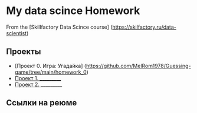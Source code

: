 # My data scince Homework

From the [Skillfactory Data Scince course] (https://skilfactory.ru/data-scientist)

## Проекты

* [Проект 0. Игра: Угадайка] (https://github.com/MelRom1978/Guessing-game/tree/main/homework_0)
* [Проект 1. _________](_______)
* [Проект 2. _________](_______)

## Ссылки на реюме

